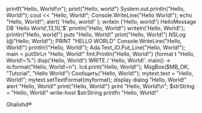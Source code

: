 printf("Hello, World!\n");
print("Hello, world")
System.out.println("Hello, World!");
cout << "Hello, World!";
Console.WriteLine("Hello World!");
echo "Hello, World!";
alert( 'Hello, world!' );
writeln ('Hello, world!')
HelloMessage DB 'Hello World',13,10,'$'
println("Hello, World!")
writeln('Hello, World!');
println("Hello, world!")
puts "Hello, World!"
print("Hello, World!")
NSLog (@"Hello, World!");
PRINT "HELLO WORLD"
Console.WriteLine("Hello, World!")
println!("Hello, World!");
Ada.Text_IO.Put_Line("Hello, World!");
main = putStrLn "Hello, World!"
fmt.Println("Hello, World!")
(format t "Hello, World!~%")
disp('Hello, World!')
WRITE / 'Hello, World!'.
main() -> io:format("Hello, World!~n").
lcd.print("Hello, World!");
MsgBox($MB_OK, "Tutorial", "Hello World!")
Сообщить("Hello, World!");
mytext.text = "Hello, World!";
mytext.setTextFormat(myformat);
display dialog "Hello, World!"
alert "Hello, World!"
print("Hello, World!")
print "Hello, World!\n";
$strString = "Hello, World!"
write-host $strString
printfn "Hello, World!"


Ghalishd®
